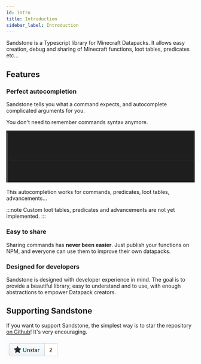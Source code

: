 ```yaml
---
id: intro
title: Introduction
sidebar_label: Introduction
---
```


Sandstone is a Typescript library for Minecraft Datapacks. It allows easy creation, debug and sharing of Minecraft functions, loot tables, predicates etc...

## Features

### Perfect autocompletion

Sandstone tells you what a command expects, and autocomplete complicated arguments for you.

You don't need to remember commands syntax anymore.

![autocomplete](../images/autocomplete.gif)

This autocompletion works for commands, predicates, loot tables, advancements...

:::note
Custom loot tables, predicates and advancements are not yet implemented.
:::

### Easy to share
Sharing commands has **never been easier**. Just publish your functions on NPM, and everyone can use them to improve their own datapacks.

### Designed for developers
Sandstone is designed with developer experience in mind. The goal is to provide a beautiful library, easy to understand and to use, with enough abstractions to empower Datapack creators.

## Supporting Sandstone

If you want to support Sandstone, the simplest way is to star the repository [on Github](https://github.com/themrzz/sandstone)! It's very encouraging.

![stars](../images/star.png)

